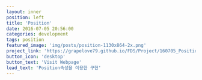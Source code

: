 ```yaml
---
layout: inner
position: left
title: 'Position'
date: 2016-07-05 20:56:00
categories: development
tags: position
featured_image: 'img/posts/position-1130x864-2x.png'
project_link: 'https://grapelove79.github.io/FDS/Project/160705_Position/index.html'
button_icon: 'desktop'
button_text: 'Visit Webpage'
lead_text: 'Position속성을 이용한 구현'
---
```

